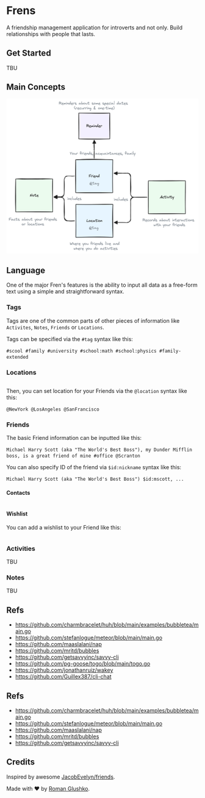 # Frens

A friendship management application for introverts and not only.
Build relationships with people that lasts.

## Get Started

TBU

## Main Concepts

![Diagram](./docs/friens-data-model.png?raw=true)

## Language

One of the major Fren's features is the ability to input all data as a free-form text using a simple and straightforward syntax.

### Tags

Tags are one of the common parts of other pieces of information like `Activites`, `Notes`, `Friends` or `Locations`.

Tags can be specified via the `#tag` syntax like this:

```text
#scool #family #university #school:math #school:physics #family-extended
```

### Locations

```text

```

Then, you can set location for your Friends via the `@location` syntax like this:

```text
@NewYork @LosAngeles @SanFrancisco
```

### Friends

The basic Friend information can be inputted like this:

```text
Michael Harry Scott (aka "The World's Best Boss"), my Dunder Mifflin boss, is a great friend of mine #office @Scranton
```

You can also specify ID of the friend via `$id:nickname` syntax like this:

```text
Michael Harry Scott (aka "The World's Best Boss") $id:mscott, ...
```

#### Contacts

```text

```

#### Wishlist

You can add a wishlist to your Friend like this:

```text
```

### Activities

TBU

### Notes

TBU

## Refs

- https://github.com/charmbracelet/huh/blob/main/examples/bubbletea/main.go
- https://github.com/stefanlogue/meteor/blob/main/main.go
- https://github.com/maaslalani/nap
- https://github.com/mritd/bubbles
- https://github.com/getsavvyinc/savvy-cli
- https://github.com/pg-goose/togo/blob/main/togo.go
- https://github.com/jonathanruiz/wakey
- https://github.com/Guillex387/cli-chat

## Refs

- https://github.com/charmbracelet/huh/blob/main/examples/bubbletea/main.go
- https://github.com/stefanlogue/meteor/blob/main/main.go
- https://github.com/maaslalani/nap
- https://github.com/mritd/bubbles
- https://github.com/getsavvyinc/savvy-cli

## Credits

Inspired by awesome [JacobEvelyn/friends](https://github.com/JacobEvelyn/friends).

Made with ❤️ by [Roman Glushko]().